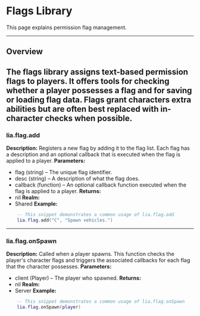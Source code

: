 # Flags Library

This page explains permission flag management.

---

## Overview

The flags library assigns text-based permission flags to players. It offers tools for checking whether a player possesses a flag and for saving or loading flag data. Flags grant characters extra abilities but are often best replaced with in-character checks when possible.
---

### lia.flag.add

    
**Description:**
Registers a new flag by adding it to the flag list.
Each flag has a description and an optional callback that is executed when the flag is applied to a player.
**Parameters:**
* flag (string) – The unique flag identifier.
* desc (string) – A description of what the flag does.
* callback (function) – An optional callback function executed when the flag is applied to a player.
**Returns:**
* nil
**Realm:**
* Shared
**Example:**
```lua
    -- This snippet demonstrates a common usage of lia.flag.add
    lia.flag.add("C", "Spawn vehicles.")
```

---


### lia.flag.onSpawn

    
**Description:**
Called when a player spawns. This function checks the player's character flags and triggers
the associated callbacks for each flag that the character possesses.
**Parameters:**
* client (Player) – The player who spawned.
**Returns:**
* nil
**Realm:**
* Server
**Example:**
```lua
    -- This snippet demonstrates a common usage of lia.flag.onSpawn
    lia.flag.onSpawn(player)
```
